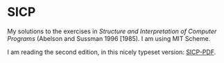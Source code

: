 # SICP
My solutions to the exercises in *Structure and Interpretation of Computer Programs* (Abelson and Sussman 1996 [1985).
I am using MIT Scheme.

I am reading the second edition, in this nicely typeset version: [SICP-PDF](https://github.com/sarabander/sicp-pdf).
